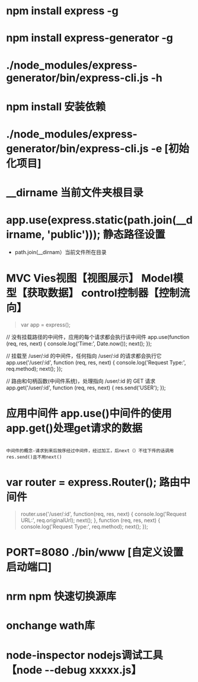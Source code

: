 # npm install express -g

# npm install express-generator -g

# ./node_modules/express-generator/bin/express-cli.js -h

# npm install 安装依赖

# ./node_modules/express-generator/bin/express-cli.js -e [初始化项目]

# __dirname 当前文件夹根目录

# app.use(express.static(path.join(__dirname, 'public'))); 静态路径设置
- path.join(__dirnam）当前文件所在目录

# MVC  Vies视图【视图展示】  Model模型【获取数据】  control控制器【控制流向】

> var app = express();

// 没有挂载路径的中间件，应用的每个请求都会执行该中间件
app.use(function (req, res, next) {
  console.log('Time:', Date.now());
  next();
});

// 挂载至 /user/:id 的中间件，任何指向 /user/:id 的请求都会执行它
app.use('/user/:id', function (req, res, next) {
  console.log('Request Type:', req.method);
  next();
});

// 路由和句柄函数(中间件系统)，处理指向 /user/:id 的 GET 请求
app.get('/user/:id', function (req, res, next) {
  res.send('USER');
});


# 应用中间件 app.use()中间件的使用  app.get()处理get请求的数据
~~~

中间件的概念-请求到来后按序经过中间件，经过加工，后next（）不往下传的话调用res.send()且不用next()
~~~

# var router = express.Router(); 路由中间件

> router.use('/user/:id', function(req, res, next) {
  console.log('Request URL:', req.originalUrl);
  next();
}, function (req, res, next) {
  console.log('Request Type:', req.method);
  next();
});

# PORT=8080 ./bin/www [自定义设置启动端口]

# nrm npm 快速切换源库

# onchange wath库

# node-inspector  nodejs调试工具  【node --debug xxxxx.js】



